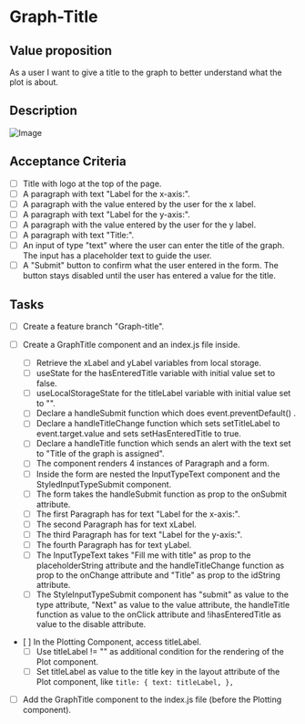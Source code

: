 # Graph-Title

## Value proposition

As a user I want to give a title to the graph to better understand what the plot is about.

## Description

![Image](https://github.com/catdieval/capstone-plotdata/assets/148149765/ffc1cb5c-7ffa-4447-ae08-519a0d382bfb)

## Acceptance Criteria

- [ ] Title with logo at the top of the page.
- [ ] A paragraph with text "Label for the x-axis:".
- [ ] A paragraph with the value entered by the user for the x label.
- [ ] A paragraph with text "Label for the y-axis:".
- [ ] A paragraph with the value entered by the user for the y label.
- [ ] A paragraph with text "Title:".
- [ ] An input of type "text" where the user can enter the title of the graph. The input has a placeholder text to guide the user.
- [ ] A "Submit" button to confirm what the user entered in the form. The button stays disabled until the user has entered a value for the title.

## Tasks

- [ ] Create a feature branch "Graph-title".

- [ ] Create a GraphTitle component and an index.js file inside.

  - [ ] Retrieve the xLabel and yLabel variables from local storage.
  - [ ] useState for the hasEnteredTitle variable with initial value set to false.
  - [ ] useLocalStorageState for the titleLabel variable with initial value set to "".
  - [ ] Declare a handleSubmit function which does event.preventDefault() .
  - [ ] Declare a handleTitleChange function which sets setTitleLabel to event.target.value and sets setHasEnteredTitle to true.
  - [ ] Declare a handleTitle function which sends an alert with the text set to "Title of the graph is assigned".
  - [ ] The component renders 4 instances of Paragraph and a form.
  - [ ] Inside the form are nested the InputTypeText component and the StyledInputTypeSubmit component.
  - [ ] The form takes the handleSubmit function as prop to the onSubmit attribute.
  - [ ] The first Paragraph has for text "Label for the x-axis:".
  - [ ] The second Paragraph has for text xLabel.
  - [ ] The third Paragraph has for text "Label for the y-axis:".
  - [ ] The fourth Paragraph has for text yLabel.
  - [ ] The InputTypeText takes "Fill me with title" as prop to the placeholderString attribute and the handleTitleChange function as prop to the onChange attribute and "Title" as prop to the idString attribute.
  - [ ] The StyleInputTypeSubmit component has "submit" as value to the type attribute, "Next" as value to the value attribute, the handleTitle function as value to the onClick attribute and !ihasEnteredTitle as value to the disable attribute.

- [ ] In the Plotting Component, access titleLabel.
  - [ ] Use titleLabel != "" as additional condition for the rendering of the Plot component.
  - [ ] Set titleLabel as value to the title key in the layout attribute of the Plot component, like
        `title: {
  text: titleLabel,
},`
- [ ] Add the GraphTitle component to the index.js file (before the Plotting component).
